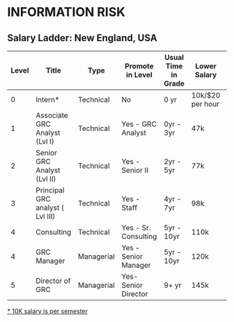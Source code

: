 # INFORMATION RISK

## Salary Ladder: New England, USA

| Level | Title | Type | Promote in Level | Usual Time in Grade | Lower Salary | Mid Salary | High Salary | Variable Compensation |
| ---- | ------ | ----- | -------- |---------- |  ------------ | ---------- | ----------- | --------------------- |
| 0| Intern\* | Technical  | No | 0 yr | 10k/$20 per hour | 10k/$20 per hour| 10k/$20 per hour | Not eligible |
| 1| Associate GRC Analyst (Lvl I)| Technical  | Yes - GRC Analyst | 0yr - 3yr | 47k | 70k | 90k | Not eligible |
| 2| Senior GRC Analyst (Lvl II)| Technical  | Yes - Senior II | 2yr - 5yr | 77k | 104k | 132k | Not eligible |
| 3| Principal GRC analyst ( Lvl III) | Technical | Yes - Staff | 4yr - 7yr | 98k | 130k | 162k | Infrequent |
| 4| Consulting | Technical | Yes -  Sr. Consulting | 5yr - 10yr | 110k | 150k | 185k | Frequent |
| 4| GRC Manager | Managerial | Yes - Senior Manager | 5yr - 10yr | 120k | 167k | 208k | Frequent |
| 5| Director of GRC | Managerial | Yes- Senior Director | 9+ yr | 145k | 193k | 238k | Mostly |

<ins>\* 10K salary is per semester</ins>
